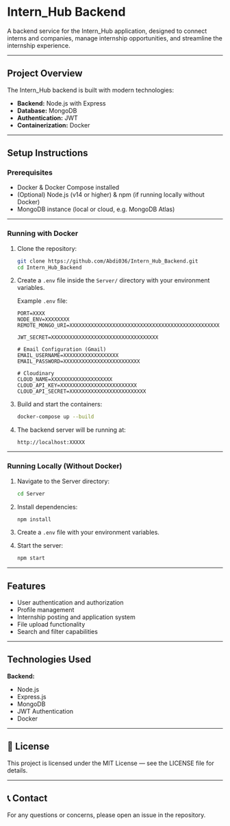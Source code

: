 # Intern_Hub Backend

A backend service for the Intern_Hub application, designed to connect interns and companies, manage internship opportunities, and streamline the internship experience.

---

## Project Overview

The Intern_Hub backend is built with modern technologies:

- **Backend:** Node.js with Express  
- **Database:** MongoDB  
- **Authentication:** JWT  
- **Containerization:** Docker

---

## Setup Instructions

### Prerequisites

- Docker & Docker Compose installed  
- (Optional) Node.js (v14 or higher) & npm (if running locally without Docker)  
- MongoDB instance (local or cloud, e.g. MongoDB Atlas)

---

### Running with Docker

1. Clone the repository:

    ```bash
    git clone https://github.com/Abdi036/Intern_Hub_Backend.git
    cd Intern_Hub_Backend
    ```

2. Create a `.env` file inside the `Server/` directory with your environment variables.

    Example `.env` file:

    ```env
    PORT=XXXX
    NODE_ENV=XXXXXXXX
    REMOTE_MONGO_URI=XXXXXXXXXXXXXXXXXXXXXXXXXXXXXXXXXXXXXXXXXXXXXXXXX

    JWT_SECRET=XXXXXXXXXXXXXXXXXXXXXXXXXXXXXXXXXXX

    # Email Configuration (Gmail)
    EMAIL_USERNAME=XXXXXXXXXXXXXXXXXX
    EMAIL_PASSWORD=XXXXXXXXXXXXXXXXXXXXXXXXX

    # Cloudinary
    CLOUD_NAME=XXXXXXXXXXXXXXXXXXXX
    CLOUD_API_KEY=XXXXXXXXXXXXXXXXXXXXXXXXX
    CLOUD_API_SECRET=XXXXXXXXXXXXXXXXXXXXXXXXX
    ```

3. Build and start the containers:

    ```bash
    docker-compose up --build
    ```

4. The backend server will be running at:

    ```
    http://localhost:XXXXX
    ```

---

### Running Locally (Without Docker)

1. Navigate to the Server directory:

    ```bash
    cd Server
    ```

2. Install dependencies:

    ```bash
    npm install
    ```

3. Create a `.env` file with your environment variables.

4. Start the server:

    ```bash
    npm start
    ```

---

## Features

- User authentication and authorization  
- Profile management  
- Internship posting and application system  
- File upload functionality  
- Search and filter capabilities  

---

## Technologies Used

**Backend:**  
- Node.js  
- Express.js  
- MongoDB  
- JWT Authentication  
- Docker  

---

## 📄 License

This project is licensed under the MIT License — see the LICENSE file for details.

---

## 📞 Contact

For any questions or concerns, please open an issue in the repository.
